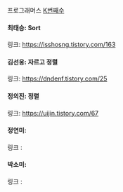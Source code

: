 프로그래머스 [K번째수](https://school.programmers.co.kr/learn/courses/30/lessons/42748)<br>

#### 최태승: Sort
링크: https://isshosng.tistory.com/163

#### 김선웅: 자르고 정렬 
링크: https://dndenf.tistory.com/25

#### 정의진: 정렬
링크: https://uijin.tistory.com/67

#### 정연미:
링크 : 

#### 박소미: 
링크 : 
